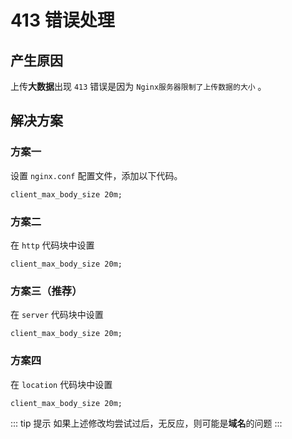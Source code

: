 # 413 错误处理

## 产生原因

上传**大数据**出现 `413` 错误是因为 `Nginx服务器限制了上传数据的大小` 。

## 解决方案

### 方案一

设置 `nginx.conf` 配置文件，添加以下代码。

```nginx
client_max_body_size 20m;
```

### 方案二

在 `http` 代码块中设置

```nginx
client_max_body_size 20m;
```

### 方案三（**推荐**）

在 `server` 代码块中设置

```nginx
client_max_body_size 20m;
```

### 方案四

在 `location` 代码块中设置

```nginx
client_max_body_size 20m;
```

::: tip 提示
如果上述修改均尝试过后，无反应，则可能是**域名**的问题
:::
